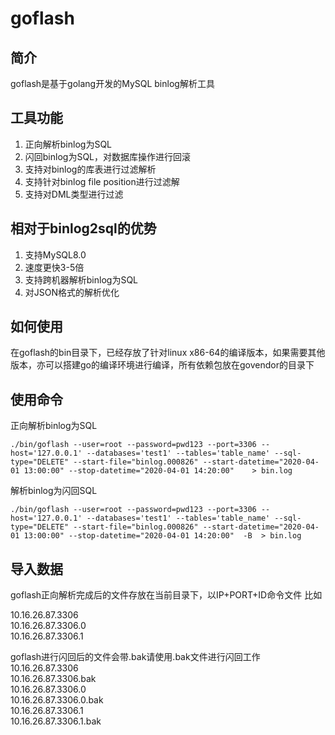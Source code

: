 #   goflash

## 简介
goflash是基于golang开发的MySQL binlog解析工具

## 工具功能
1. 正向解析binlog为SQL
2. 闪回binlog为SQL，对数据库操作进行回滚
3. 支持对binlog的库表进行过滤解析
4. 支持针对binlog file position进行过滤解
5. 支持对DML类型进行过滤

## 相对于binlog2sql的优势
1. 支持MySQL8.0
2. 速度更快3-5倍
3. 支持跨机器解析binlog为SQL
4. 对JSON格式的解析优化

## 如何使用
在goflash的bin目录下，已经存放了针对linux x86-64的编译版本，如果需要其他版本，亦可以搭建go的编译环境进行编译，所有依赖包放在govendor的目录下


## 使用命令
正向解析binlog为SQL

`./bin/goflash --user=root --password=pwd123 --port=3306 --host='127.0.0.1' --databases='test1' --tables='table_name' --sql-type="DELETE" --start-file="binlog.000826" --start-datetime="2020-04-01 13:00:00" --stop-datetime="2020-04-01 14:20:00"    > bin.log`

解析binlog为闪回SQL

`./bin/goflash --user=root --password=pwd123 --port=3306 --host='127.0.0.1' --databases='test1' --tables='table_name' --sql-type="DELETE" --start-file="binlog.000826" --start-datetime="2020-04-01 13:00:00" --stop-datetime="2020-04-01 14:20:00"  -B  > bin.log`

## 导入数据
goflash正向解析完成后的文件存放在当前目录下，以IP+PORT+ID命令文件
比如

10.16.26.87.3306   
10.16.26.87.3306.0   
10.16.26.87.3306.1

goflash进行闪回后的文件会带.bak请使用.bak文件进行闪回工作
10.16.26.87.3306     
10.16.26.87.3306.bak   
10.16.26.87.3306.0   
10.16.26.87.3306.0.bak   
10.16.26.87.3306.1   
10.16.26.87.3306.1.bak  